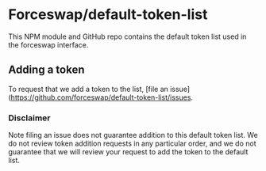 # Forceswap/default-token-list


This NPM module and GitHub repo contains the default token list used in the forceswap interface.

## Adding a token

To request that we add a token to the list, 
[file an issue](https://github.com/forceswap/default-token-list/issues.

### Disclaimer

Note filing an issue does not guarantee addition to this default token list.
We do not review token addition requests in any particular order, and we do not
guarantee that we will review your request to add the token to the default list.

